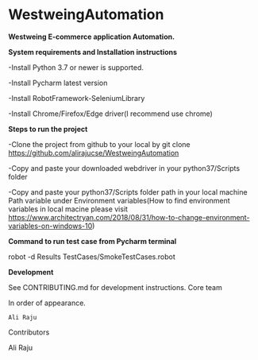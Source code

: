 # WestweingAutomation

**Westweing E-commerce application Automation.**

**System requirements and Installation instructions**

-Install Python 3.7 or newer is supported.

-Install Pycharm latest version

-Install RobotFramework-SeleniumLibrary

-Install Chrome/Firefox/Edge driver(I recommend use chrome)

**Steps to run the project**

-Clone the project from github to your local by git clone https://github.com/alirajucse/WestweingAutomation

-Copy and paste your downloaded webdriver in your python37/Scripts folder

-Copy and paste your python37/Scripts folder path in your local machine Path variable under Environment variables(How to find environment variables in local macine please visit https://www.architectryan.com/2018/08/31/how-to-change-environment-variables-on-windows-10) 


**Command to run test case from Pycharm terminal**

robot -d Results TestCases/SmokeTestCases.robot


**Development**

See CONTRIBUTING.md for development instructions.
Core team

In order of appearance.

    Ali Raju

Contributors

Ali Raju
